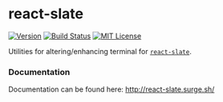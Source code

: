 # react-slate

[![Version][version-badge]][package]
[![Build Status][build-badge]][build]
[![MIT License][license-badge]][license]

Utilities for altering/enhancing terminal for [`react-slate`](https://www.npmjs.com/package/react-slate).

### Documentation

Documentation can be found here: http://react-slate.surge.sh/

<!-- badges -->

[build-badge]: https://img.shields.io/circleci/project/github/zamotany/react-slate/master.svg?style=flat-square
[build]: https://circleci.com/gh/zamotany/react-slate
[license-badge]: https://img.shields.io/npm/l/react-slate-utils.svg?style=flat-square
[license]: https://opensource.org/licenses/MIT
[version-badge]: https://img.shields.io/npm/v/react-slate-utils.svg?style=flat-square
[package]: https://www.npmjs.com/package/react-slate-utils
